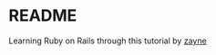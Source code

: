 # README

Learning Ruby on Rails through this tutorial by [zayne](https://www.youtube.com/watch?v=oyjzi837wME)